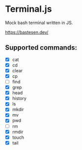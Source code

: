# Terminal.js

Mock bash terminal written in JS.

https://bastesen.dev/

## Supported commands:
- [x] cat
- [x] cd
- [x] clear
- [x] cp
- [ ] find
- [x] grep
- [x] head
- [x] history
- [x] ls
- [x] mkdir
- [x] mv
- [x] pwd
- [ ] rm
- [x] rmdir
- [x] touch
- [x] tail